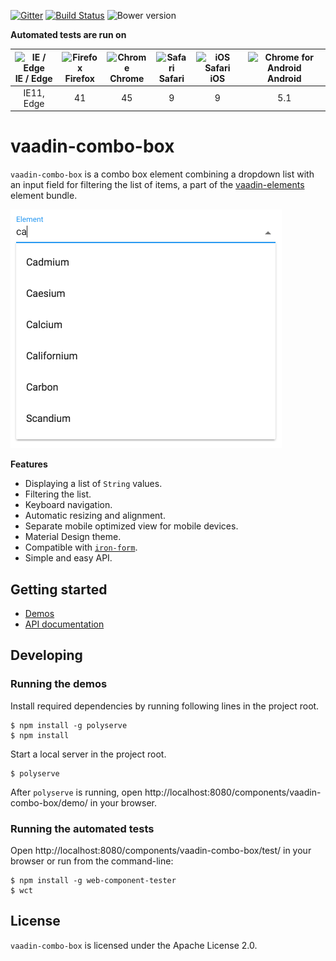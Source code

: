 [![Gitter](https://badges.gitter.im/Join%20Chat.svg)](https://gitter.im/vaadin/vaadin-elements?utm_source=badge&utm_medium=badge&utm_campaign=pr-badge)
[![Build Status](https://travis-ci.org/vaadin/vaadin-combo-box.svg?branch=master)](https://travis-ci.org/vaadin/vaadin-combo-box)
![Bower version](https://img.shields.io/bower/v/vaadin-combo-box.svg)

**Automated tests are run on**

| <img src="https://raw.githubusercontent.com/godban/browsers-support-badges/master/src/images/edge.png" alt="IE / Edge" width="16px" height="16px" /><br />IE / Edge | <img src="https://raw.githubusercontent.com/godban/browsers-support-badges/master/src/images/firefox.png" alt="Firefox" width="16px" height="16px" /><br />Firefox | <img src="https://raw.githubusercontent.com/godban/browsers-support-badges/master/src/images/chrome.png" alt="Chrome" width="16px" height="16px" /><br />Chrome | <img src="https://raw.githubusercontent.com/godban/browsers-support-badges/master/src/images/safari.png" alt="Safari" width="16px" height="16px" /><br />Safari | <img src="https://raw.githubusercontent.com/godban/browsers-support-badges/master/src/images/safari-ios.png" alt="iOS Safari" width="16px" height="16px" /><br />iOS | <img src="https://raw.githubusercontent.com/godban/browsers-support-badges/master/src/images/chrome-android.png" alt="Chrome for Android" width="16px" height="16px" /><br />Android |
| :---------: | :---------: | :---------: | :---------: | :---------: | :---------: |
| IE11, Edge| 41 | 45 | 9 | 9| 5.1

# vaadin-combo-box

`vaadin-combo-box` is a combo box element combining a dropdown list with an
input field for filtering the list of items, a part of the
[vaadin-elements](https://github.com/vaadin/vaadin-elements) element bundle.

<img src="screenshot.png" width="434" alt="Screenshot of vaadin-combo-box" />

**Features**

 - Displaying a list of `String` values.
 - Filtering the list.
 - Keyboard navigation.
 - Automatic resizing and alignment.
 - Separate mobile optimized view for mobile devices.
 - Material Design theme.
 - Compatible with [`iron-form`](https://github.com/PolymerElements/iron-form).
 - Simple and easy API.

## Getting started

- [Demos](https://cdn.vaadin.com/vaadin-elements/master/vaadin-combo-box/demo/)
- [API documentation](https://cdn.vaadin.com/vaadin-elements/master/vaadin-combo-box/)

## Developing

### Running the demos

Install required dependencies by running following lines in the project root.
```shell
$ npm install -g polyserve
$ npm install
```

Start a local server in the project root.
```shell
$ polyserve
```

After `polyserve` is running, open http://localhost:8080/components/vaadin-combo-box/demo/ in your browser.

### Running the automated tests

Open http://localhost:8080/components/vaadin-combo-box/test/ in your browser or
run from the command-line:
```shell
$ npm install -g web-component-tester
$ wct
```

## License

`vaadin-combo-box` is licensed under the Apache License 2.0.

